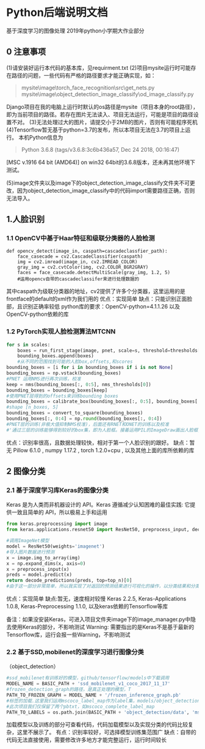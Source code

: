 # Python后端说明文档
基于深度学习的图像处理 2019年python小学期大作业部分

## 0 注意事项

(1)请安装好运行本代码的基本库，见requirment.txt
(2)项目mysite运行时可能存在路径的问题，一些代码有严格的路径要求才能正确实现，如：

> mysite\image\torch_face_recognition\src\get_nets.py
> mysite\image\object_detection_image_classify\od_image_classify.py

Django项目在我的电脑上运行时默认的os路径是mysite（项目本身的root路径），即为当前项目的路径。若存在图片无法读入、项目无法运行，可能是项目的路径设置不对。
(3)无法处理过大的图片，请提交小于2MB的图片，否则有可能程序死机
(4)Tensorflow暂无基于python=3.7的发布，所以本项目无法在3.7的项目上运行。
本机Python信息为
> Python 3.6.8 (tags/v3.6.8:3c6b436a57, Dec 24 2018, 00:16:47)
> 
[MSC v.1916 64 bit (AMD64)] on win32 64bit的3.6.8版本，还未再其他环境下测试。

(5)image文件夹以及image下的object_detection_image_classify文件夹不可更改，因为object_detection_image_classify中的代码import需要路径正确，否则无法导入。

## 1.人脸识别

### 1.1 OpenCV中基于Haar特征和级联分类器的人脸检测

```pytho
def opencv_detect(image_in, caspath=cascadeclassfier_path):
	face_casecade = cv2.CascadeClassifier(caspath)
	img = cv2.imread(image_in, cv2.IMREAD_COLOR)
	gray_img = cv2.cvtColor(img, cv2.COLOR_BGR2GRAY)
	faces = face_casecade.detectMultiScale(gray_img, 1.2, 5)
	#运用opencv自带的cascadeclassifer来进行处理数据的
```

其中caspath为级联分类器的地址，cv2提供了许多个分类器，这里运用的是frontface的default的xml作为我们用的
优点：实现简单
缺点：只能识别正面脸部，且识别正确率较低
python库的要求：OpenCV-python=4.1.1.26 以及OpenCV-python依赖的库 

### 1.2 PyTorch实现人脸检测算法MTCNN 

```python
for s in scales:
	boxes = run_first_stage(image, pnet, scale=s, threshold=thresholds[0])
	bounding_boxes.append(boxes)
	#从不同的范围找到可能的人脸box,offsets,和scores
bounding_boxes = [i for i in bounding_boxes if i is not None]
bounding_boxes = np.vstack(bounding_boxes)
#PNET 运用NMS进行再次训练，校准
keep = nms(bounding_boxes[:, 0:5], nms_thresholds[0])
bounding_boxes = bounding_boxes[keep]
#使用PNET层得到的offsets来训练bounding boxes
bounding_boxes = calibrate_box(bounding_boxes[:, 0:5], bounding_boxes[:, 5:])
#shape [n_boxes, 5]
bounding_boxes = convert_to_square(bounding_boxes)
bounding_boxes[:, 0:4] = np.round(bounding_boxes[:, 0:4])
#PNET层的训练(非极大值抑制NMS校准)，后面还有RNET和ONET的训练以及校准
#'通过三层的训练能够得到较好的box集，即为人脸框。接着运用PIL的ImageDraw画出人脸框, 返回画好的图 
```

优点：识别率很高，且数据处理较快，相对于第一个人脸识别的跟好。
缺点：暂无
Pillow 6.1.0 , numpy 1.17.2 , torch 1.2.0+cpu , 以及其他上面的库所依赖的库 

## 2 图像分类 

### 2.1 基于深度学习库Keras的图像分类
Keras 是为人类而非机器设计的 API。Keras 遵循减少认知困难的最佳实践: 它提供一致且简单的 API，所以极易上手和运用

```python
from keras.preprocessing import image
from keras.applications.resnet50 import ResNet50, preprocess_input, decode_predictions

#调用ImageNet模型
model = ResNet50(weights='imagenet')
#导入图片数据进行预测
x = image.img_to_array(img)
x = np.expand_dims(x, axis=0)
x = preprocess_input(x)
preds = model.predict(x)
return decode_predictions(preds, top=top_n)[0]
#由于这一部分非常简单，所以我实现了对返回的预测结果进行可视化的操作，以分类结果和分类得到的配对率为坐标返回坐标系的图片
```

优点：实现简单
缺点:暂无，速度相对较慢
Keras 2.2.5, Keras-Applications 1.0.8, Keras-Preprocessing 1.1.0, 以及keras依赖的Tensorflow等库

备注：如果没安装Keras，可进入项目文件夹image下的image_manager.py中隐去使用Keras的部分，不影响测试
Warning: 需要指出的是Keras不是基于最新的Tensorflow库，运行会报一些Warning，不影响测试

### 2.2 基于SSD,mobilenet的深度学习进行图像分类
（object_detection）

```python
#ssd_mobilenet有训练好的模型，github/tensorflow/models中下载调用
MODEL_NAME = BASIC_PATH + 'ssd_mobilenet_v1_coco_2017_11_17'
#frozen_detection_graph的路径，是真正处理的模型，T
PATH_TO_FROZEN_GRAPH = MODEL_NAME + '/frozen_inference_graph.pb'
#标签的加载.这里我们运用mscoco_label_map作为label集，models/object_detection中还含有许多其他的Label集，可更换其文件名调用。
#此次项目我们仅保留了两个pbtxt，如mscoco_complete_label_map
PATH_TO_LABELS = os.path.join(BASIC_PATH + 'object_detection/data', 'mscoco_label_map.pbtxt')
```

加载模型以及训练的部分可查看代码，代码加载模型以及实现分类的代码比较复杂，这里不展示了。
有点：识别率较好，可选择模型训练集范围广
缺点：自带的代码无法直接使用，需要修改许多地方才能完整运行，运行时间较长 